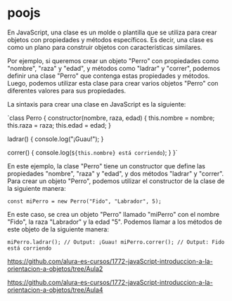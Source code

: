 # poojs

En JavaScript, una clase es un molde o plantilla que se utiliza para crear objetos con propiedades y métodos específicos. Es decir, una clase es como un plano para construir objetos con características similares.

Por ejemplo, si queremos crear un objeto "Perro" con propiedades como "nombre", "raza" y "edad", y métodos como "ladrar" y "correr", podemos definir una clase "Perro" que contenga estas propiedades y métodos. Luego, podemos utilizar esta clase para crear varios objetos "Perro" con diferentes valores para sus propiedades.

La sintaxis para crear una clase en JavaScript es la siguiente:

`class Perro {
constructor(nombre, raza, edad) {
this.nombre = nombre;
this.raza = raza;
this.edad = edad;
}

ladrar() {
console.log("¡Guau!");
}

correr() {
console.log(`${this.nombre} está corriendo`);
}
}`

En este ejemplo, la clase "Perro" tiene un constructor que define las propiedades "nombre", "raza" y "edad", y dos métodos "ladrar" y "correr". Para crear un objeto "Perro", podemos utilizar el constructor de la clase de la siguiente manera:

`const miPerro = new Perro("Fido", "Labrador", 5);`

En este caso, se crea un objeto "Perro" llamado "miPerro" con el nombre "Fido", la raza "Labrador" y la edad "5". Podemos llamar a los métodos de este objeto de la siguiente manera:

`miPerro.ladrar(); // Output: ¡Guau!
miPerro.correr(); // Output: Fido está corriendo `

https://github.com/alura-es-cursos/1772-javaScript-introduccion-a-la-orientacion-a-objetos/tree/Aula2

https://github.com/alura-es-cursos/1772-javaScript-introduccion-a-la-orientacion-a-objetos/tree/Aula4
